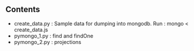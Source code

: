 ## Contents
- create_data.py : Sample data for dumping into mongodb. Run :  mongo < create_data.js
- pymongo_1.py   : find  and findOne
- pymongo_2.py   : projections

